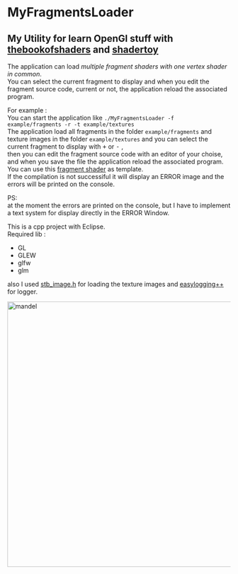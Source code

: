 # MyFragmentsLoader
My Utility for learn OpenGl stuff with [thebookofshaders](https://thebookofshaders.com/) and [shadertoy](https://www.shadertoy.com)
--------

The application can load *multiple fragment shaders with one vertex shader in common*.   
You can select the current fragment to display and when you edit the fragment source code, current or not, the application reload the associated program.   

For example :   
You can start the application like ``./MyFragmentsLoader -f example/fragments -r -t example/textures``  
The application load all fragments in the folder `example/fragments` and texture images in the folder `example/textures` and you can select the current fragment to display with <kbd>+</kbd> or <kbd>-</kbd> ,   
then you can edit the fragment source code with an editor of your choise, and when you save the file the application reload the associated program.   
You can use this [fragment shader](https://github.com/musicrizz/MyFragmentsLoader/blob/main/example/fragment_template.glsl) as template.   
If the compilation is not successiful it will display an ERROR image and the errors will be printed on the console.   

PS:   
at the moment the errors are printed on the console, but I have to implement a text system for display directly in the ERROR Window.
   

This is a cpp project with Eclipse.  
Required lib :   
* GL
* GLEW
* glfw
* glm
   
also I used [stb_image.h](https://github.com/nothings/stb/blob/master/stb_image.h) for loading the texture images and [easylogging++](https://github.com/amrayn/easyloggingpp) for logger.


<img src="readme_res/mandel.gif" alt="mandel" width="600"/>





